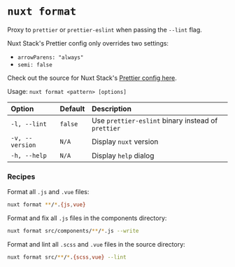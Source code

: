 # `nuxt format`

Proxy to `prettier` or `prettier-eslint` when passing the `--lint` flag.

Nuxt Stack's Prettier config only overrides two settings:

- `arrowParens: "always"`
- `semi: false`

Check out the source for Nuxt Stack's [Prettier config here][prettier-config].

Usage: `nuxt format <pattern> [options]`

| Option          | Default | Description                                        |
| :-------------- | :------ | :------------------------------------------------- |
| `-l, --lint`    | `false` | Use `prettier-eslint` binary instead of `prettier` |
| `-v, --version` | `N/A`   | Display `nuxt` version                             |
| `-h, --help`    | `N/A`   | Display `help` dialog                              |

### Recipes

Format all `.js` and `.vue` files:

```bash
nuxt format **/*.{js,vue}
```

Format and fix all `.js` files in the components directory:

```bash
nuxt format src/components/**/*.js --write
```

Format and lint all `.scss` and `.vue` files in the source directory:

```bash
nuxt format src/**/*.{scss,vue} --lint
```

[prettier-config]: https://github.com/wagerfield/nuxt-stack/tree/master/packages/prettier-config
